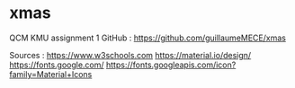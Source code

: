 # xmas
QCM KMU assignment 1
GitHub : https://github.com/guillaumeMECE/xmas

Sources :
https://www.w3schools.com
https://material.io/design/
https://fonts.google.com/
https://fonts.googleapis.com/icon?family=Material+Icons
